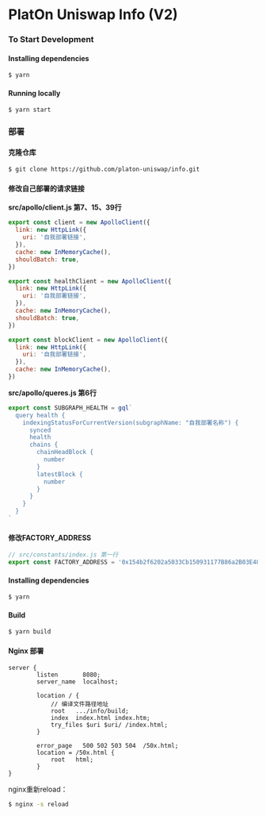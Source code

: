 # PlatOn Uniswap Info (V2)

### To Start Development

#### Installing dependencies

```bash
$ yarn
```

#### Running locally

```bash
$ yarn start
```

### 

### 部署

#### 克隆仓库

~~~bash
$ git clone https://github.com/platon-uniswap/info.git
~~~

#### 修改自己部署的请求链接

**src/apollo/client.js 第7、15、39行**

```javascript
export const client = new ApolloClient({
  link: new HttpLink({
    uri: '自我部署链接',
  }),
  cache: new InMemoryCache(),
  shouldBatch: true,
})

export const healthClient = new ApolloClient({
  link: new HttpLink({
    uri: '自我部署链接',
  }),
  cache: new InMemoryCache(),
  shouldBatch: true,
})

export const blockClient = new ApolloClient({
  link: new HttpLink({
    uri: '自我部署链接',
  }),
  cache: new InMemoryCache(),
})
```

**src/apollo/queres.js 第6行**

~~~javascript
export const SUBGRAPH_HEALTH = gql`
  query health {
    indexingStatusForCurrentVersion(subgraphName: "自我部署名称") {
      synced
      health
      chains {
        chainHeadBlock {
          number
        }
        latestBlock {
          number
        }
      }
    }
  }
`
~~~

#### 修改FACTORY_ADDRESS

~~~javascript
// src/constants/index.js 第一行
export const FACTORY_ADDRESS = '0x154b2f6202a5033Cb150931177B86a2B03E485dF'
~~~

#### Installing dependencies

```bash
$ yarn
```

#### Build

```bash
$ yarn build
```

#### Nginx 部署

~~~
server {
        listen       8080;
        server_name  localhost;

        location / {
            // 编译文件路径地址
            root   .../info/build;
            index  index.html index.htm;
            try_files $uri $uri/ /index.html;
        }

        error_page   500 502 503 504  /50x.html;
        location = /50x.html {
            root   html;
        }
}
~~~

nginx重新reload：

```bash
$ nginx -s reload
```

